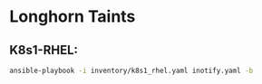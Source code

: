 # Longhorn Taints

## K8s1-RHEL:
```bash
ansible-playbook -i inventory/k8s1_rhel.yaml inotify.yaml -b
```